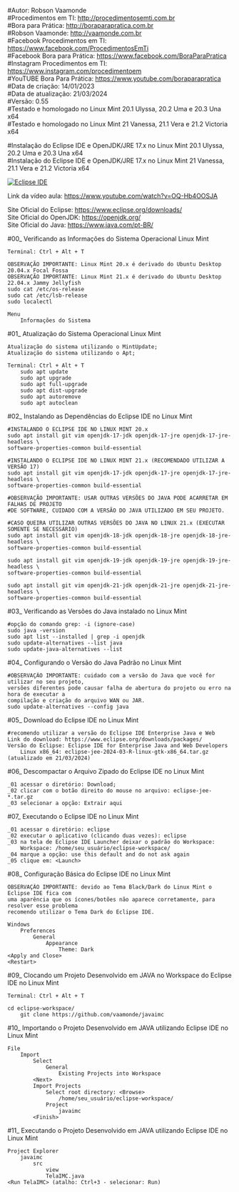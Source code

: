 #Autor: Robson Vaamonde<br>
#Procedimentos em TI: http://procedimentosemti.com.br<br>
#Bora para Prática: http://boraparapratica.com.br<br>
#Robson Vaamonde: http://vaamonde.com.br<br>
#Facebook Procedimentos em TI: https://www.facebook.com/ProcedimentosEmTi<br>
#Facebook Bora para Prática: https://www.facebook.com/BoraParaPratica<br>
#Instagram Procedimentos em TI: https://www.instagram.com/procedimentoem<br>
#YouTUBE Bora Para Prática: https://www.youtube.com/boraparapratica<br>
#Data de criação: 14/01/2023<br>
#Data de atualização: 21/03/2024<br>
#Versão: 0.55<br>
#Testado e homologado no Linux Mint 20.1 Ulyssa, 20.2 Uma e 20.3 Una x64<br>
#Testado e homologado no Linux Mint 21 Vanessa, 21.1 Vera e 21.2 Victoria x64

#Instalação do Eclipse IDE e OpenJDK/JRE 17.x no Linux Mint 20.1 Ulyssa, 20.2 Uma e 20.3 Una x64<br>
#Instalação do Eclipse IDE e OpenJDK/JRE 17.x no Linux Mint 21 Vanessa, 21.1 Vera e 21.2 Victoria x64

[![Eclipse IDE](http://img.youtube.com/vi/OQ-Hb4OOSJA/0.jpg)](https://www.youtube.com/watch?v=OQ-Hb4OOSJA "Eclipse IDE")

Link da vídeo aula: https://www.youtube.com/watch?v=OQ-Hb4OOSJA

Site Oficial do Eclipse: https://www.eclipse.org/downloads/<br>
Site Oficial do OpenJDK: https://openjdk.org/<br>
Site Oficial do Java: https://www.java.com/pt-BR/

#00_ Verificando as Informações do Sistema Operacional Linux Mint<br>

	Terminal: Ctrl + Alt + T

	OBSERVAÇÃO IMPORTANTE: Linux Mint 20.x é derivado do Ubuntu Desktop 20.04.x Focal Fossa 
	OBSERVAÇÃO IMPORTANTE: Linux Mint 21.x é derivado do Ubuntu Desktop 22.04.x Jammy Jellyfish
	sudo cat /etc/os-release
	sudo cat /etc/lsb-release
	sudo localectl

	Menu
		Informações do Sistema

#01_ Atualização do Sistema Operacional Linux Mint<br>

	Atualização do sistema utilizando o MintUpdate;
	Atualização do sistema utilizando o Apt;

	Terminal: Ctrl + Alt + T
		sudo apt update
		sudo apt upgrade
		sudo apt full-upgrade
		sudo apt dist-upgrade
		sudo apt autoremove
		sudo apt autoclean

#02_ Instalando as Dependências do Eclipse IDE no Linux Mint<br>

	#INSTALANDO O ECLIPSE IDE NO LINUX MINT 20.x
	sudo apt install git vim openjdk-17-jdk openjdk-17-jre openjdk-17-jre-headless \
	software-properties-common build-essential

	#INSTALANDO O ECLIPSE IDE NO LINUX MINT 21.x (RECOMENDADO UTILIZAR A VERSÃO 17)
	sudo apt install git vim openjdk-17-jdk openjdk-17-jre openjdk-17-jre-headless \
	software-properties-common build-essential

	#OBSERVAÇÃO IMPORTANTE: USAR OUTRAS VERSÕES DO JAVA PODE ACARRETAR EM FALHAS DE PROJETO
	#DE SOFTWARE, CUIDADO COM A VERSÃO DO JAVA UTILIZADO EM SEU PROJETO.

	#CASO QUEIRA UTILIZAR OUTRAS VERSÕES DO JAVA NO LINUX 21.x (EXECUTAR SOMENTE SE NECESSÁRIO)
	sudo apt install git vim openjdk-18-jdk openjdk-18-jre openjdk-18-jre-headless \
	software-properties-common build-essential
	
	sudo apt install git vim openjdk-19-jdk openjdk-19-jre openjdk-19-jre-headless \
	software-properties-common build-essential

	sudo apt install git vim openjdk-21-jdk openjdk-21-jre openjdk-21-jre-headless \
	software-properties-common build-essential

#03_ Verificando as Versões do Java instalado no Linux Mint<br>

	#opção do comando grep: -i (ignore-case)
	sudo java -version
	sudo apt list --installed | grep -i openjdk
	sudo update-alternatives --list java
	sudo update-java-alternatives --list

#04_ Configurando o Versão do Java Padrão no Linux Mint<br>

	#OBSERVAÇÃO IMPORTANTE: cuidado com a versão do Java que você for utilizar no seu projeto, 
	versões diferentes pode causar falha de abertura do projeto ou erro na hora de executar a 
	compilação e criação do arquivo WAN ou JAR.
	sudo update-alternatives --config java

#05_ Download do Eclipse IDE no Linux Mint<br>

	#recomendo utilizar a versão do Eclipse IDE Enterprise Java e Web
	Link do download: https://www.eclipse.org/downloads/packages/
	Versão do Eclipse: Eclipse IDE for Enterprise Java and Web Developers
		Linux x86_64: eclipse-jee-2024-03-R-linux-gtk-x86_64.tar.gz (atualizado em 21/03/2024)

#06_ Descompactar o Arquivo Zipado do Eclipse IDE no Linux Mint<br>

	_01 acessar o diretório: Download;
	_02 clicar com o botão direito do mouse no arquivo: eclipse-jee-*.tar.gz
	_03 selecionar a opção: Extrair aqui

#07_ Executando o Eclipse IDE no Linux Mint<br>

	_01 acessar o diretório: eclipse
	_02 executar o aplicativo (clicando duas vezes): eclipse
	_03 na tela de Eclipse IDE Launcher deixar o padrão do Workspace:
		Workspace: /home/seu_usuário/eclipse-workspace/
	_04 marque a opção: use this default and do not ask again
	_05 clique em: <Launch>

#08_ Configuração Básica do Eclipse IDE no Linux Mint<br>

	OBSERVAÇÃO IMPORTANTE: devido ao Tema Black/Dark do Linux Mint o Eclipse IDE fica com 
	uma aparência que os ícones/botões não aparece corretamente, para resolver esse problema 
	recomendo utilizar o Tema Dark do Eclipse IDE.

	Windows
		Preferences
			General
				Appearance
					Theme: Dark
	<Apply and Close>
	<Restart>

#09_ Clocando um Projeto Desenvolvido em JAVA no Workspace do Eclipse IDE no Linux Mint<br>

	Terminal: Ctrl + Alt + T

	cd eclipse-workspace/
		git clone https://github.com/vaamonde/javaimc

#10_ Importando o Projeto Desenvolvido em JAVA utilizando Eclipse IDE no Linux Mint<br>

	File
		Import
			Select
				General
					Existing Projects into Workspace
			<Next>
			Import Projects
				Select root directory: <Browse>
					/home/seu_usuário/eclipse-workspace/
				Project
					javaimc
			<Finish>

#11_ Executando o Projeto Desenvolvido em JAVA utilizando Eclipse IDE no Linux Mint<br>

	Project Explorer
		javaimc
			src
				view
				TelaIMC.java
	<Run TelaIMC> (atalho: Ctrl+3 - selecionar: Run)